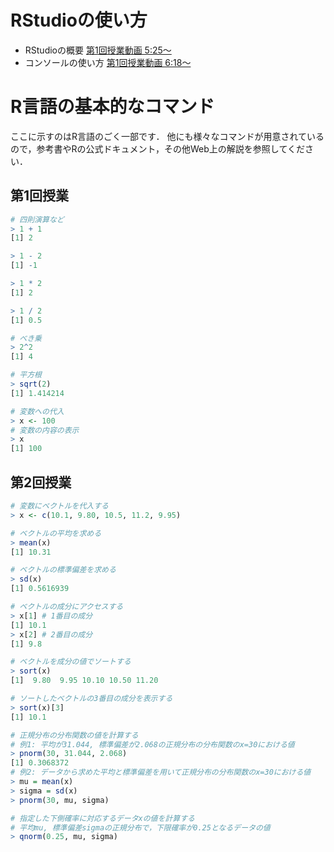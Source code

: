 # RStudioの使い方

- RStudioの概要 [第1回授業動画 5:25～](https://youtu.be/D_CBlEg2u40?t=324)
- コンソールの使い方 [第1回授業動画 6:18～](https://youtu.be/D_CBlEg2u40?t=378)


# R言語の基本的なコマンド

ここに示すのはR言語のごく一部です．
他にも様々なコマンドが用意されているので，参考書やRの公式ドキュメント，その他Web上の解説を参照してください．


## 第1回授業

```r
# 四則演算など
> 1 + 1
[1] 2

> 1 - 2
[1] -1

> 1 * 2
[1] 2

> 1 / 2
[1] 0.5

# べき乗
> 2^2
[1] 4

# 平方根
> sqrt(2)
[1] 1.414214

# 変数への代入
> x <- 100
# 変数の内容の表示
> x
[1] 100
```

## 第2回授業

```r
# 変数にベクトルを代入する
> x <- c(10.1, 9.80, 10.5, 11.2, 9.95)

# ベクトルの平均を求める
> mean(x)
[1] 10.31

# ベクトルの標準偏差を求める
> sd(x)
[1] 0.5616939

# ベクトルの成分にアクセスする
> x[1] # 1番目の成分
[1] 10.1
> x[2] # 2番目の成分
[1] 9.8

# ベクトルを成分の値でソートする
> sort(x)
[1]  9.80  9.95 10.10 10.50 11.20

# ソートしたベクトルの3番目の成分を表示する
> sort(x)[3]
[1] 10.1

# 正規分布の分布関数の値を計算する
# 例1: 平均が31.044, 標準偏差が2.068の正規分布の分布関数のx=30における値
> pnorm(30, 31.044, 2.068)
[1] 0.3068372
# 例2: データから求めた平均と標準偏差を用いて正規分布の分布関数のx=30における値
> mu = mean(x)
> sigma = sd(x)
> pnorm(30, mu, sigma)

# 指定した下側確率に対応するデータxの値を計算する
# 平均mu, 標準偏差sigmaの正規分布で，下限確率が0.25となるデータの値
> qnorm(0.25, mu, sigma)
```


